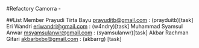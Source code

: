 #Refactory Camorra -

##List Member
Prayudi Tirta Bayu <prayuditb@gmail.com> : (prayduitb)[task]
Eri Wandri <eriwandri@gmail.com> : (w4ndry)[task]
Muhammad Syamsul Anwar <msyamsulanwr@gmail.com> : (syamsulanwr)[task]
Akbar Rachman Gifari <akbarbxbx@gmail.com> : (akbarrg) [task]
